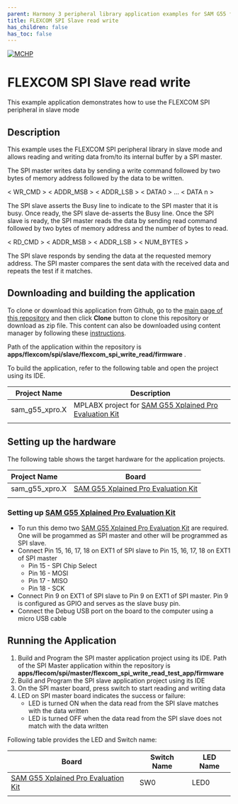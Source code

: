 ```yaml
---
parent: Harmony 3 peripheral library application examples for SAM G55 family
title: FLEXCOM SPI Slave read write
has_children: false
has_toc: false
---
```


[![MCHP](https://www.microchip.com/ResourcePackages/Microchip/assets/dist/images/logo.png)](https://www.microchip.com)

# FLEXCOM SPI Slave read write

This example application demonstrates how to use the FLEXCOM SPI peripheral in slave mode

## Description

This example uses the FLEXCOM SPI peripheral library in slave mode and allows reading and writing data from/to its internal buffer by a SPI master. 

The SPI master writes data by sending a write command followed by two bytes of memory address followed by the data to be written.

< WR_CMD > < ADDR_MSB > < ADDR_LSB > < DATA0 > ... < DATA n >

The SPI slave asserts the Busy line to indicate to the SPI master that it is busy. Once ready, the SPI slave de-asserts the Busy line. Once the SPI slave is ready, the SPI master reads the data by sending read command followed by two bytes of memory address and the number of bytes to read.

< RD_CMD > < ADDR_MSB > < ADDR_LSB > < NUM_BYTES >

The SPI slave responds by sending the data at the requested memory address. The SPI master compares the sent data with the received data and repeats the test if it matches.

## Downloading and building the application

To clone or download this application from Github, go to the [main page of this repository](https://github.com/Microchip-MPLAB-Harmony/csp_apps_sam_g55) and then click **Clone** button to clone this repository or download as zip file.
This content can also be downloaded using content manager by following these [instructions](https://github.com/Microchip-MPLAB-Harmony/contentmanager/wiki).

Path of the application within the repository is **apps/flexcom/spi/slave/flexcom_spi_write_read/firmware** .

To build the application, refer to the following table and open the project using its IDE.

| Project Name      | Description                                    |
| ----------------- | ---------------------------------------------- |
| sam_g55_xpro.X | MPLABX project for [SAM G55 Xplained Pro Evaluation Kit](https://www.microchip.com/developmenttools/ProductDetails/atsamg55-xpro) |
|||

## Setting up the hardware

The following table shows the target hardware for the application projects.

| Project Name| Board|
|:---------|:---------:|
| sam_g55_xpro.X | [SAM G55 Xplained Pro Evaluation Kit](https://www.microchip.com/developmenttools/ProductDetails/atsamg55-xpro)|
|||

### Setting up [SAM G55 Xplained Pro Evaluation Kit](https://www.microchip.com/developmenttools/ProductDetails/atsamg55-xpro)

- To run this demo two [SAM G55 Xplained Pro Evaluation Kit](https://www.microchip.com/developmenttools/ProductDetails/atsamg55-xpro) are required. One will be progammed as SPI master and other will be programmed as SPI slave.
- Connect Pin 15, 16, 17, 18 on EXT1 of SPI slave to Pin 15, 16, 17, 18 on EXT1 of SPI master 
    - Pin 15 - SPI Chip Select
    - Pin 16 - MOSI
    - Pin 17 - MISO
    - Pin 18 - SCK
- Connect Pin 9 on EXT1 of SPI slave to Pin 9 on EXT1 of SPI master. Pin 9 is configured as GPIO and serves as the slave busy pin.
- Connect the Debug USB port on the board to the computer using a micro USB cable

## Running the Application

1. Build and Program the SPI master application project using its IDE. Path of the SPI Master application within the repository is **apps/flecom/spi/master/flexcom_spi_write_read_test_app/firmware** 
2. Build and Program the SPI slave application project using its IDE
3. On the SPI master board, press switch to start reading and writing data
2. LED on SPI master board indicates the success or failure:
    - LED is turned ON when the data read from the SPI slave matches with the data written
    - LED is turned OFF when the data read from the SPI slave does not match with the data written

Following table provides the LED and Switch name:

| Board      | Switch Name| LED Name |
| ---------- | ---------------- | ---------------- |
| [SAM G55 Xplained Pro Evaluation Kit](https://www.microchip.com/developmenttools/ProductDetails/atsamg55-xpro)  | SW0 | LED0 |
|||
